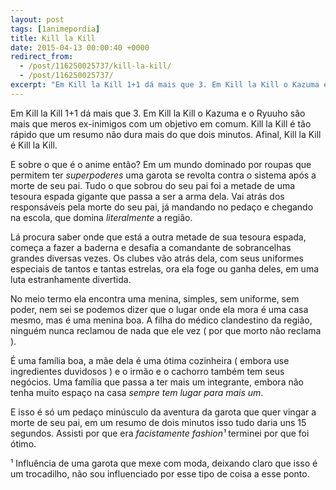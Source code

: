 ```yaml
---
layout: post
tags: [1animepordia]
title: Kill la Kill
date: 2015-04-13 00:00:40 +0000
redirect_from:
  - /post/116250025737/kill-la-kill/
  - /post/116250025737/
excerpt: "Em Kill la Kill 1+1 dá mais que 3. Em Kill la Kill o Kazuma e o Ryuuho são mais que meros ex-inimigos com um objetivo em comum. Kill la Kill é tão rápido que um resumo não dura mais do que dois minutos. Afinal, Kill la Kill é Kill la Kill."
---
```


Em Kill la Kill 1+1 dá mais que 3. Em Kill la Kill o Kazuma e o Ryuuho
são mais que meros ex-inimigos com um objetivo em comum. Kill la Kill é
tão rápido que um resumo não dura mais do que dois minutos. Afinal, Kill
la Kill é Kill la Kill.

E sobre o que é o anime então? Em um mundo dominado por roupas que
permitem ter *superpoderes* uma garota se revolta contra o sistema após
a morte de seu pai. Tudo o que sobrou do seu pai foi a metade de uma
tesoura espada gigante que passa a ser a arma dela. Vai atrás dos
responsáveis pela morte do seu pai, já mandando no pedaço e chegando na
escola, que domina *literalmente* a região.

Lá procura saber onde que está a outra metade de sua tesoura espada,
começa a fazer a baderna e desafia a comandante de sobrancelhas grandes
diversas vezes. Os clubes vão atrás dela, com seus uniformes especiais
de tantos e tantas estrelas, ora ela foge ou ganha deles, em uma luta
estranhamente divertida.

No meio termo ela encontra uma menina, simples, sem uniforme, sem poder,
nem sei se podemos dizer que o lugar onde ela mora é uma casa mesmo, mas
é uma menina boa. A filha do médico clandestino da região, ninguém nunca
reclamou de nada que ele vez ( por que morto não reclama ).

É uma família boa, a mãe dela é uma ótima cozinheira ( embora use
ingredientes duvidosos ) e o irmão e o cachorro também tem seus
negócios. Uma família que passa a ter mais um integrante, embora não
tenha muito espaço na casa *sempre tem lugar para mais um*.

E isso é só um pedaço minúsculo da aventura da garota que quer vingar a
morte de seu pai, em um resumo de dois minutos isso tudo daria uns 15
segundos. Assisti por que era *facistamente fashion¹* terminei por que
foi ótimo.

<!-- more -->

¹ Influência de uma garota que mexe com moda, deixando claro que isso é
um trocadilho, não sou influenciado por esse tipo de coisa a esse
ponto.


